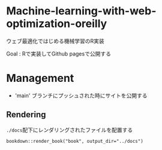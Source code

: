 # Machine-learning-with-web-optimization-oreilly
ウェブ最適化ではじめる機械学習のR実装

Goal : Rで実装してGithub pagesで公開する

# Management

- 'main' ブランチにプッシュされた時にサイトを公開する

## Rendering

`./docs`配下にレンダリングされたファイルを配置する

```{r}
bookdown::render_book("book", output_dir="../docs")
```